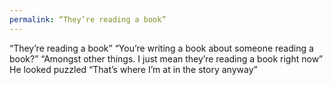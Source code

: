 ```yaml
---
permalink: “They’re reading a book”
---
```

“They’re reading a book”
“You’re writing a book about someone reading a book?”
“Amongst other things. I just mean they’re reading a book right now”
He looked puzzled 
“That’s where I’m at in the story anyway”